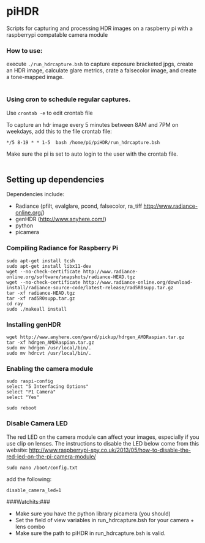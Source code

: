 # piHDR
Scripts for capturing and processing HDR images on a raspberry pi with a raspberrypi compatable camera module
  


### How to use:
execute `./run_hdrcapture.bsh` to capture exposure bracketed jpgs, create an HDR image, calculate glare metrics, crate a falsecolor image, and create a tone-mapped image.  
<br>

### Using cron to schedule regular captures.
Use `crontab -e` to edit crontab file
  
To capture an hdr image every 5 minutes between 8AM and 7PM on weekdays, add this to the file crontab file:
```
*/5 8-19 * * 1-5  bash /home/pi/piHDR/run_hdrcapture.bsh
```
Make sure the pi is set to auto login to the user with the crontab file.
<br>
<br>

## Setting up dependencies
Dependencies include:
* Radiance (pfilt, evalglare, pcond, falsecolor, ra_tiff http://www.radiance-online.org/)
* genHDR (http://www.anyhere.com/)
* python
* picamera

### Compiling Radiance for Raspberry Pi
```
sudo apt-get install tcsh
sudo apt-get install libx11-dev
wget --no-check-certificate http://www.radiance-online.org/software/snapshots/radiance-HEAD.tgz
wget --no-check-certificate http://www.radiance-online.org/download-install/radiance-source-code/latest-release/rad5R0supp.tar.gz
tar -xf radiance-HEAD.tgz
tar -xf rad5R0supp.tar.gz
cd ray
sudo ./makeall install
```

### Installing genHDR
```
wget http://www.anyhere.com/gward/pickup/hdrgen_AMDRaspian.tar.gz
tar -xf hdrgen_AMDRaspian.tar.gz
sudo mv hdrgen /usr/local/bin/.
sudo mv hdrcvt /usr/local/bin/.
```

### Enabling the camera module
```
sudo raspi-config
select "5 Interfacing Options"
select "P1 Camera"
select "Yes"

sudo reboot
```

### Disable Camera LED ###
The red LED on the camera module can affect your images, especially if you use clip on lenses. The instructions to disable the LED below come from this website: http://www.raspberrypi-spy.co.uk/2013/05/how-to-disable-the-red-led-on-the-pi-camera-module/
```
sudo nano /boot/config.txt
```
add the following:
```
disable_camera_led=1
```

###Watchits:###
* Make sure you have the python library picamera (you should)
* Set the field of view variables in run_hdrcapture.bsh for your camera + lens combo
* Make sure the path to piHDR in run_hdrcapture.bsh is valid.

 
